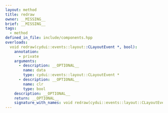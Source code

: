 ```yaml
---
layout: method
title: redraw
owner: __MISSING__
brief: __MISSING__
tags:
  - method
defined_in_file: include/components.hpp
overloads:
  void redraw(cydui::events::layout::CLayoutEvent *, bool):
    annotation:
      - private
    arguments:
      - description: __OPTIONAL__
        name: data
        type: cydui::events::layout::CLayoutEvent *
      - description: __OPTIONAL__
        name: clr
        type: bool
    description: __OPTIONAL__
    return: __OPTIONAL__
    signature_with_names: void redraw(cydui::events::layout::CLayoutEvent * data, bool clr)
---
```

